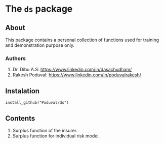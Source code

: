 # The `ds` package


## About
This package contains a personal collection of functions used for training and demonstration purpose only. 

### Authors

1. Dr. Dibu A.S: <https://www.linkedin.com/in/dasachudham/>
2. Rakesh Poduval: <https://www.linkedin.com/in/poduvalrakesh/>

## Instalation 

`install_github("Poduval/ds")`

## Contents

1. Surplus function of the insurer.
2. Surplus function for individual risk model.
